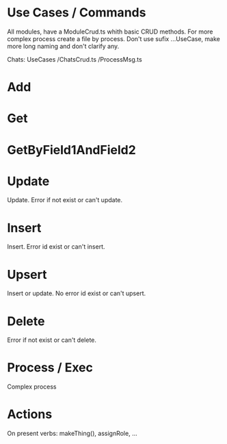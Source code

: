# Use Cases / Commands

All modules, have a ModuleCrud.ts whith basic CRUD methods. For more complex process create a file by process.
Don't use sufix ...UseCase, make more long naming and don't clarify any.

Chats:
UseCases
/ChatsCrud.ts
/ProcessMsg.ts

# Add

# Get

# GetByField1AndField2

# Update

Update. Error if not exist or can't update.

# Insert

Insert. Error id exist or can't insert.

# Upsert

Insert or update. No error id exist or can't upsert.

# Delete

Error if not exist or can't delete.

# Process / Exec

Complex process

# Actions

On present verbs: makeThing(), assignRole, ...
